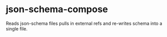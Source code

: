 # json-schema-compose
Reads json-schema files pulls in external refs and re-writes schema into a single file.

